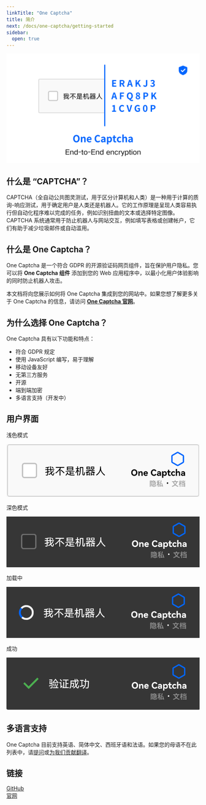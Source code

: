 ```yaml
---
linkTitle: "One Captcha"
title: 简介
next: /docs/one-captcha/getting-started
sidebar:
  open: true
---
```


![Banner](https://raw.githubusercontent.com/Dev-Huang1/One-Captcha/main/assets/One-Captcha-Banner.png)

## 什么是 “CAPTCHA”？

CAPTCHA（全自动公共图灵测试，用于区分计算机和人类）是一种用于计算的质询-响应测试，用于确定用户是人类还是机器人。它的工作原理是呈现人类容易执行但自动化程序难以完成的任务，例如识别扭曲的文本或选择特定图像。CAPTCHA 系统通常用于防止机器人与网站交互，例如填写表格或创建帐户，它们有助于减少垃圾邮件或自动滥用。

## 什么是 One Captcha？

One Captcha 是一个符合 GDPR 的开源验证码网页组件，旨在保护用户隐私。您可以将 **One Captcha 组件** 添加到您的 Web 应用程序中，以最小化用户体验影响的同时防止机器人攻击。

本文档将向您展示如何将 One Captcha 集成到您的网站中。如果您想了解更多关于 One Captcha 的信息，请访问 [**One Captcha 官网**](https://onecaptcha.us.kg)。

## 为什么选择 One Captcha？

One Captcha 具有以下功能和特点：

- 符合 GDPR 规定
- 使用 JavaScript 编写，易于理解
- 移动设备友好
- 无第三方服务
- 开源
- 端到端加密
- 多语言支持（开发中）

## 用户界面

浅色模式

![Light](https://raw.githubusercontent.com/Dev-Huang1/One-Captcha/main/assets/One-Captcha-Preview.png)

深色模式

![Dark](https://raw.githubusercontent.com/Dev-Huang1/One-Captcha/main/assets/One-Captcha-Preview-Dark.png)

加载中

![Loading](https://raw.githubusercontent.com/Dev-Huang1/One-Captcha/main/assets/Preview-Loading.png)

成功

![Success](https://raw.githubusercontent.com/Dev-Huang1/One-Captcha/main/assets/Preview-Success.png)

## 多语言支持

One Captcha 目前支持英语、简体中文、西班牙语和法语。如果您的母语不在此列表中，请[提问](https://github.com/Dev-Huang1/One-Captcha/issues)或[为我们贡献翻译](https://github.com/Dev-Huang1/One-Captcha/blob/main/assets/api/v3-db/api.js)。

## 链接

[GitHub](https://github.com/Dev-Huang1/One-Captcha)  
[官网](https://onecaptcha.us.kg)
